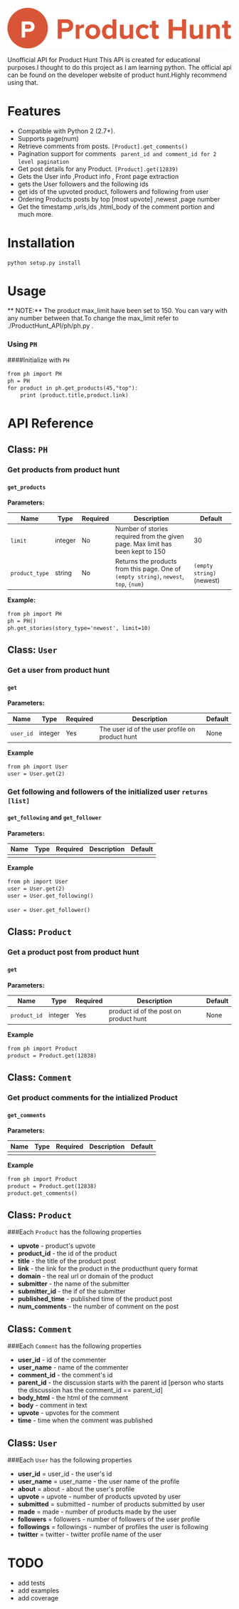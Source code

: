 ![Product News API](https://github.com/arindampradhan/ProductHunt_API/blob/master/PH.png)

Unofficial API for Product Hunt
This API is created for educational purposes.I thought to do this project as I am learning python.
The official api can be found on the developer website of product hunt.Highly recommend using that.


Features
========

- Compatible with Python 2 (2.7+).
- Supports page(num)
- Retrieve comments from posts. `[Product].get_comments()`
- Pagination support for comments ` parent_id and comment_id for 2 level pagination`
- Get post details for any Product. `[Product].get(12839)`
- Gets the User info ,Product info , Front page extraction
- gets the User followers and the following ids
- get ids of the upvoted product, followers and following from user
- Ordering Products posts by top [most upvote] ,newest ,page number
- Get the timestamp ,urls,ids ,html_body of the comment portion and much more. 

Installation
============

	python setup.py install

Usage
=====

** NOTE:** The product max_limit have been set to 150.
You can vary with any number between that.To change the max_limit refer to ./ProductHunt_API/ph/ph.py .  


### Using `PH`

####Initialize with `PH`
	
	from ph import PH
	ph = PH
	for product in ph.get_products(45,"top"):
	    print (product.title,product.link)


API Reference
========

## Class: `PH`

### Get products from product hunt

#### `get_products`

**Parameters:**

| Name | Type | Required | Description | Default |
| ---- | ---- | -------- | ----------- | ------- |
| `limit` | integer | No | Number of stories required from the given page. Max limit has been kept to 150 | 30
| `product_type` | string | No | Returns the products from this page. One of `(empty string)`, `newest`, `top`, `{num}` | `(empty string)` (newest) |

**Example:**

	from ph import PH
	ph = PH()
	ph.get_stories(story_type='newest', limit=10)


## Class: `User`

### Get a user from product hunt

#### `get`
**Parameters:**

| Name | Type | Required | Description | Default |
| ---- | ---- | -------- | ----------- | ------- |
| `user_id` | integer | Yes | The user id of the user profile on product hunt | None |

**Example**

	from ph import User
	user = User.get(2)


### Get following and followers  of the initialized user `returns [list]`

#### `get_following` and `get_follower`
**Parameters:**

| Name | Type | Required | Description | Default |
| ---- | ---- | -------- | ----------- | ------- |
|||||
**Example**

	from ph import User
	user = User.get(2)
	user = User.get_following()
	
	user = User.get_follower()


## Class: `Product`

### Get a product post from product hunt

#### `get`

**Parameters:**

| Name | Type | Required | Description | Default |
| ---- | ---- | -------- | ----------- | ------- |
| `product_id` | integer | Yes | product id of the post on product hunt | None |

**Example**

	from ph import Product
	product = Product.get(12838)


## Class: `Comment`

### Get product comments for the intialized Product

#### `get_comments`

**Parameters:**

| Name | Type | Required | Description | Default |
| ---- | ---- | -------- | ----------- | ------- |
|||||
**Example**

	from ph import Product
	product = Product.get(12838)
	product.get_comments()


## Class: `Product`

###Each `Product` has the following properties

- **upvote** - product's upvote 
- **product_id** - the id of the product
- **title** - the title of the product post
- **link** - the link for the product in the producthunt query format 
- **domain** - the real url or domain of the product
- **submitter** - the name of the submitter
- **submitter_id** - the if of the submitter
- **published_time** - published time of the product post
- **num_comments** - the number of comment on the post


## Class: `Comment`

###Each `Comment` has the following properties

- **user_id** - id of the commenter
- **user_name** - name of the commenter
- **comment_id** - the comment's id
- **parent_id** - the discussion starts with the parent id [person who starts the discussion has the comment_id == parent_id]
- **body_html** - the html of the comment
- **body** -  comment in text
- **upvote** - upvotes for the comment
- **time** - time when the comment was published


## Class: `User`

###Each `User` has the following properties

- **user_id** = user_id -  the user's id
- **user_name** = user_name - the user name of the profile
- **about** = about - about the user's profile
- **upvote** = upvote - number of products upvoted by user
- **submitted** = submitted - number of products submitted by user
- **made** = made - number of products made by the user
- **followers** = followers - number of followers of the user profile
- **followings** = followings - number of profiles the user is following
- **twitter** = twitter - twitter profile name of the user


TODO
====

* add tests
* add examples 
* add coverage
